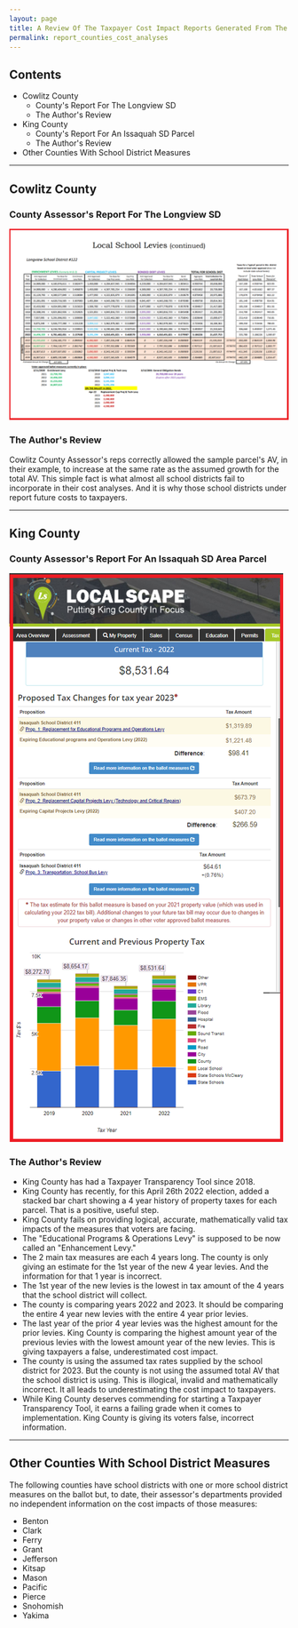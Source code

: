 ```yaml
---
layout: page
title: A Review Of The Taxpayer Cost Impact Reports Generated From The County Assessors For Their School Districts' Measures For The April 26th 2022 Election
permalink: report_counties_cost_analyses
---
```



## Contents
- Cowlitz County
  - County's Report For The Longview SD
  - The Author's Review
- King County
  - County's Report For An Issaquah SD Parcel
  - The Author's Review
- Other Counties With School District Measures

___

## Cowlitz County

### County Assessor's Report For The Longview SD

![Cowlitz County Report](pagesManual/LeviesReport/20220426/CowlitzCountyLongviewCostAnalysesWithBorder.png "Cowlitz County Report")

### The Author's Review

Cowlitz County Assessor's reps correctly allowed the sample parcel's AV, in their example, 
to increase at the same rate as the assumed growth for the total AV. This simple fact is what almost all school districts fail to incorporate in their cost analyses. 
And it is why those school districts under report future costs to taxpayers.

___

## King County

### County Assessor's Report For An Issaquah SD Area Parcel

![King County Report](pagesManual/LeviesReport/20220426/KingCountyCostAnalysisWithBorder.png "King County Report")

### The Author's Review

- King County has had a Taxpayer Transparency Tool since 2018.
- King County has recently, for this April 26th 2022 election, added a stacked bar chart showing a 4 year history of property taxes for each parcel. That is a positive, useful step.
- King County fails on providing logical, accurate, mathematically valid tax impacts of the measures that voters are facing.
- The "Educational Programs & Operations Levy" is supposed to be now called an "Enhancement Levy."
- The 2 main tax measures are each 4 years long. The county is only giving an estimate for the 1st year of the new 4 year levies. And the information for that 1 year is incorrect.
- The 1st year of the new levies is the lowest in tax amount of the 4 years that the school district will collect.
- The county is comparing years 2022 and 2023. It should be comparing the entire 4 year new levies with the entire 4 year prior levies. 
- The last year of the prior 4 year levies was the highest amount for the prior levies. King County is comparing the highest amount year of the previous levies with the lowest amount year of the new levies. 
This is giving taxpayers a false, underestimated cost impact.
- The county is using the assumed tax rates supplied by the school district for 2023. But the county is not using the assumed total AV that the school district is using. 
This is illogical, invalid and mathematically incorrect. It all leads to underestimating the cost impact to taxpayers.
- While King County deserves commending for starting a Taxpayer Transparency Tool, it earns a failing grade when it comes to implementation. 
King County is giving its voters false, incorrect information. 

___

## Other Counties With School District Measures

The following counties have school districts with one or more school district measures on the ballot but, to date, their assessor's departments provided no independent information on the cost impacts of those measures:

- Benton
- Clark
- Ferry
- Grant
- Jefferson
- Kitsap
- Mason
- Pacific
- Pierce
- Snohomish
- Yakima